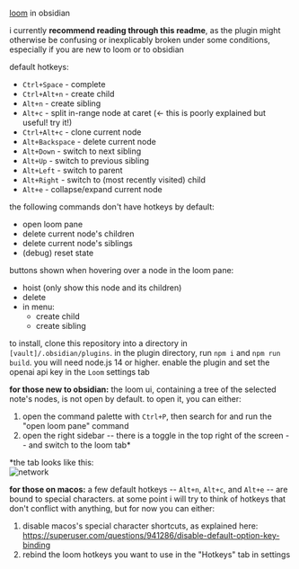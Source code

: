 [loom](https://github.com/socketteer/loom) in obsidian

i currently **recommend reading through this readme**, as the plugin might otherwise be confusing
or inexplicably broken under some conditions, especially if you are new to loom or to obsidian

default hotkeys:
- `Ctrl+Space` - complete  
- `Ctrl+Alt+n` - create child  
- `Alt+n` - create sibling  
- `Alt+c` - split in-range node at caret (<- this is poorly explained but useful! try it!)  
- `Ctrl+Alt+c` - clone current node  
- `Alt+Backspace` - delete current node  
- `Alt+Down` - switch to next sibling  
- `Alt+Up` - switch to previous sibling  
- `Alt+Left` - switch to parent  
- `Alt+Right` - switch to (most recently visited) child  
- `Alt+e` - collapse/expand current node

the following commands don't have hotkeys by default:
- open loom pane  
- delete current node's children  
- delete current node's siblings  
- (debug) reset state

buttons shown when hovering over a node in the loom pane:
- hoist (only show this node and its children)  
- delete  
- in menu:
  - create child  
  - create sibling  

to install, clone this repository into a directory in `[vault]/.obsidian/plugins`.
in the plugin directory, run `npm i` and `npm run build`. you will need node.js 14 or higher.
enable the plugin and set the openai api key in the `Loom` settings tab

**for those new to obsidian:** the loom ui, containing a tree of the selected note's nodes,
is not open by default. to open it, you can either:

1. open the command palette with `Ctrl+P`, then search for and run the "open loom pane" command
2. open the right sidebar -- there is a toggle in the top right of the screen -- and switch to
the loom tab*

*the tab looks like this:  
![network](https://github.com/cosmicoptima/loom/raw/master/assets/loom_tab.png)

**for those on macos:** a few default hotkeys -- `Alt+n`, `Alt+c`, and `Alt+e` -- are bound to
special characters. at some point i will try to think of hotkeys that don't conflict with anything,
but for now you can either:

1. disable macos's special character shortcuts, as explained here: https://superuser.com/questions/941286/disable-default-option-key-binding
2. rebind the loom hotkeys you want to use in the "Hotkeys" tab in settings
